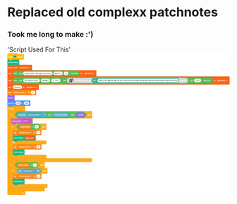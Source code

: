 # Replaced old complexx patchnotes
### Took me long to make :')

'Script Used For This'
![Script Used For This](https://raw.githubusercontent.com/OrcaTheBeginner/Orcas-Nextbots/main/Markdown%20Patch-Notes.png)
